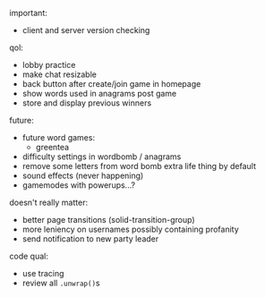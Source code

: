 important:

- client and server version checking

qol:

- lobby practice
- make chat resizable
- back button after create/join game in homepage
- show words used in anagrams post game
- store and display previous winners

future:

- future word games:
  - greentea
- difficulty settings in wordbomb / anagrams
- remove some letters from word bomb extra life thing by default
- sound effects (never happening)
- gamemodes with powerups...?

doesn't really matter:

- better page transitions (solid-transition-group)
- more leniency on usernames possibly containing profanity
- send notification to new party leader

code qual:

- use tracing
- review all `.unwrap()`s
